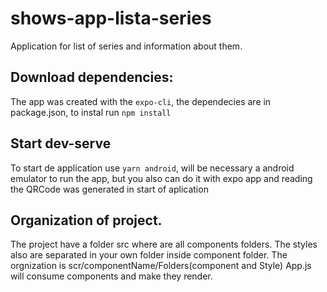# shows-app-lista-series
Application for list of series and information about them.

## Download dependencies:
The app was created with the `expo-cli`, the dependecies are in package.json, to instal run `npm install`

## Start dev-serve
To start de application use `yarn android`, will be necessary a android emulator to run the app, but you also can do it with expo app and reading the QRCode was generated in start of aplication

## Organization of project.
The project have a folder src where are all components folders. The styles also are separated in your own folder inside component folder. The orgnization is scr/componentName/Folders(component and Style) App.js will consume components and make they render.
